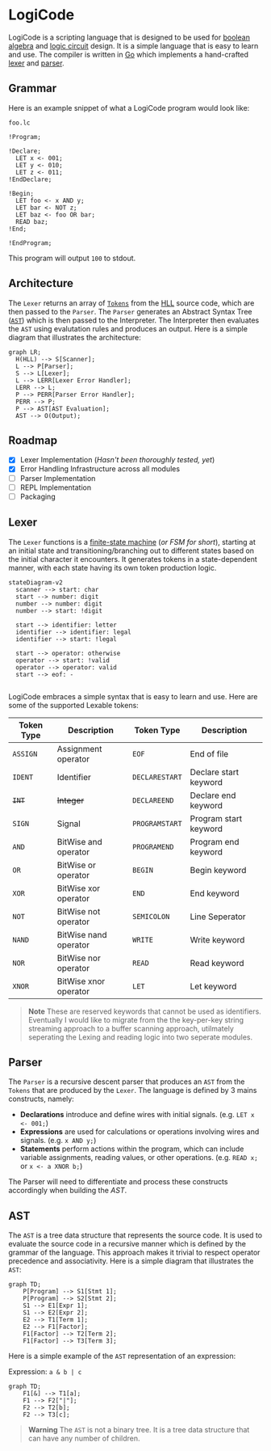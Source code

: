 # LogiCode

LogiCode is a scripting language that is designed to be used for [boolean algebra](https://en.wikipedia.org/wiki/Boolean_algebra) and [logic circuit](https://en.wikipedia.org/?title=Logic_circuit&redirect=no) design. It is a simple language that is easy to learn and use. The compiler is written in [Go](https://en.wikipedia.org/wiki/Go_(programming_language)) which implements a hand-crafted [lexer](https://en.wikipedia.org/wiki/Lexical_analysis) and [parser](https://en.wikipedia.org/wiki/Parsing).

## Grammar

Here is an example snippet of what a LogiCode program would look like:

`foo.lc`

```
!Program;

!Declare;
  LET x <- 001;
  LET y <- 010;
  LET z <- 011;
!EndDeclare;

!Begin;
  LET foo <- x AND y;
  LET bar <- NOT z;
  LET baz <- foo OR bar;
  READ baz;
!End;

!EndProgram;
```

This program will output `100` to stdout.

## Architecture

The `Lexer` returns an array of [`Tokens`](https://bits.netbeans.org/11.1/javadoc/org-netbeans-modules-lexer/index.html?org/netbeans/api/lexer/Token.html) from the [HLL](https://en.wikipedia.org/wiki/High-level_programming_language) source code, which are then passed to the `Parser`. The `Parser` generates an Abstract Syntax Tree ([`AST`](https://en.wikipedia.org/wiki/Abstract_syntax_tree)) which is then passed to the Interpreter. The Interpreter then evaluates the `AST` using evalutation rules and produces an output. Here is a simple diagram that illustrates the architecture:

```mermaid
graph LR;
  H(HLL) --> S[Scanner];
  L --> P[Parser];
  S --> L[Lexer];
  L --> LERR[Lexer Error Handler];
  LERR --> L;
  P --> PERR[Parser Error Handler];
  PERR --> P;
  P --> AST[AST Evaluation];
  AST --> O(Output);

```

## Roadmap

-   [x] Lexer Implementation (_Hasn't been thoroughly tested, yet_)
-   [X] Error Handling Infrastructure across all modules
-   [ ] Parser Implementation
-   [ ] REPL Implementation
-   [ ] Packaging

## Lexer
The `Lexer` functions is a [finite-state machine](https://en.wikipedia.org/wiki/Finite-state_machine) (*or FSM for short*), starting at an initial state and transitioning/branching out to different states based on the initial character it encounters. It generates tokens in a state-dependent manner, with each state having its own token production logic.

```mermaid
stateDiagram-v2
  scanner --> start: char
  start --> number: digit
  number --> number: digit
  number --> start: !digit

  start --> identifier: letter
  identifier --> identifier: legal
  identifier --> start: !legal

  start --> operator: otherwise
  operator --> start: !valid
  operator --> operator: valid
  start --> eof: -
  
```

LogiCode embraces a simple syntax that is easy to learn and use.
Here are some of the supported Lexable tokens:

| Token Type | Description           | Token Type     | Description           |
| ---------- | --------------------- | -------------- | --------------------- |
| `ASSIGN`   | Assignment operator   | `EOF`          | End of file           |
| `IDENT`    | Identifier            | `DECLARESTART` | Declare start keyword |
| ~~`INT`~~  | ~~Integer~~           | `DECLAREEND`   | Declare end keyword   |
| `SIGN`     | Signal                | `PROGRAMSTART` | Program start keyword |
| `AND`      | BitWise and operator  | `PROGRAMEND`   | Program end keyword   |
| `OR`       | BitWise or operator   | `BEGIN`        | Begin keyword         |
| `XOR`      | BitWise xor operator  | `END`          | End keyword           |
| `NOT`      | BitWise not operator  | `SEMICOLON`    | Line Seperator        |
| `NAND`     | BitWise nand operator | `WRITE`        | Write keyword         |
| `NOR`      | BitWise nor operator  | `READ`         | Read keyword          |
| `XNOR`     | BitWise xnor operator | `LET`          | Let keyword           |
> **Note** These are reserved keywords that cannot be used as identifiers.
> Eventually I would like to migrate from the the key-per-key string streaming approach to a buffer scanning approach, utilmately seperating the Lexing and reading logic into two seperate modules.

## Parser

The `Parser` is a recursive descent parser that produces an `AST` from the `Tokens` that are produced by the `Lexer`. The language is defined by 3 mains constructs, namely:
+ **Declarations** introduce and define wires with initial signals. (e.g. `LET x <- 001;`)
+ **Expressions** are used for calculations or operations involving wires and signals. (e.g. `x AND y;`)
+ **Statements** perform actions within the program, which can include variable assignments, reading values, or other operations. (e.g. `READ x;` or `x <- a XNOR b;`)

The Parser will need to differentiate and process these constructs accordingly when building the *AST*.
## AST

The `AST` is a tree data structure that represents the source code. It is used to evaluate the source code in a recursive manner which
is defined by the grammar of the language. This approach makes it trivial to respect operator precedence and associativity. Here is a simple diagram that illustrates the `AST`:

```mermaid
graph TD;
    P[Program] --> S1[Stmt 1];
    P[Program] --> S2[Stmt 2];
    S1 --> E1[Expr 1];
    S1 --> E2[Expr 2];
    E2 --> T1[Term 1];
    E2 --> F1[Factor];
    F1[Factor] --> T2[Term 2];
    F1[Factor] --> T3[Term 3];

```

Here is a simple example of the `AST` representation of an expression:

Expression: `a & b | c`

```mermaid
graph TD;
    F1[&] --> T1[a];
    F1 --> F2["|"];
    F2 --> T2[b];
    F2 --> T3[c];
```

> **Warning** The `AST` is not a binary tree. It is a tree data structure that can have any number of children.
